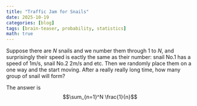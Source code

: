 ```yaml
---
title: "Traffic Jam for Snails"
date: 2025-10-19
categories: [blog]
tags: [brain-teaser, probability, statistics]
math: true
---
```

<script src="https://cdn.jsdelivr.net/npm/mathjax@3/es5/tex-mml-chtml.js"></script>

Suppose there are $N$ snails and we number them through 1 to $N$, and surprisingly their speed is eactly the same as their number: snail No.1 has a speed of 1m/s, snail No.2 2m/s and etc. Then we randomly place them on a one way and the start moving. After a really really long time, how many group of snail will form?

The answer is $$\sum_{n=1}^N \frac{1}{n}$$

